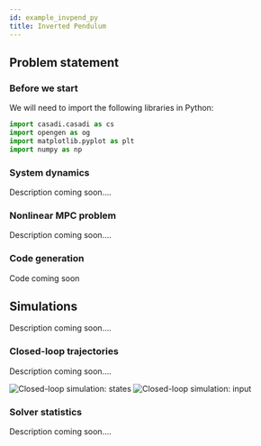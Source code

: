 ```yaml
---
id: example_invpend_py
title: Inverted Pendulum
---
```



<script type="text/x-mathjax-config">MathJax.Hub.Config({tex2jax: {inlineMath: [['$','$'], ['\\(','\\)']]}});</script>
<script type="text/javascript" async src="https://cdn.mathjax.org/mathjax/latest/MathJax.js?config=TeX-AMS-MML_HTMLorMML"></script>

## Problem statement

### Before we start

We will need to import the following libraries in Python:

```python
import casadi.casadi as cs
import opengen as og
import matplotlib.pyplot as plt
import numpy as np
```

### System dynamics

Description coming soon....



### Nonlinear MPC problem

Description coming soon....

### Code generation
Code coming soon

## Simulations

Description coming soon....

### Closed-loop trajectories

Description coming soon....

<img src="/optimization-engine/img/invpend_1.png" alt="Closed-loop simulation: states">
<img src="/optimization-engine/img/invpend_2.png" alt="Closed-loop simulation: input">


### Solver statistics

Description coming soon....
